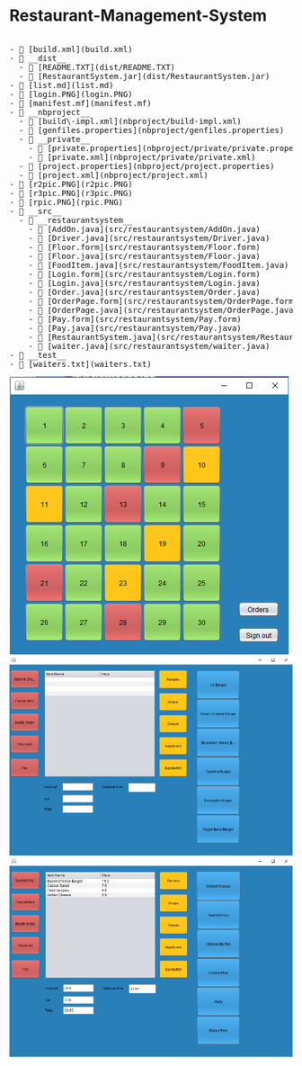 # Restaurant-Management-System

<pre>

- 📄 [build.xml](build.xml)
- 📂 __dist__
  - 📄 [README.TXT](dist/README.TXT)
  - 📄 [RestaurantSystem.jar](dist/RestaurantSystem.jar)
- 📄 [list.md](list.md)
- 📄 [login.PNG](login.PNG)
- 📄 [manifest.mf](manifest.mf)
- 📂 __nbproject__
  - 📄 [build\-impl.xml](nbproject/build-impl.xml)
  - 📄 [genfiles.properties](nbproject/genfiles.properties)
  - 📂 __private__
    - 📄 [private.properties](nbproject/private/private.properties)
    - 📄 [private.xml](nbproject/private/private.xml)
  - 📄 [project.properties](nbproject/project.properties)
  - 📄 [project.xml](nbproject/project.xml)
- 📄 [r2pic.PNG](r2pic.PNG)
- 📄 [r3pic.PNG](r3pic.PNG)
- 📄 [rpic.PNG](rpic.PNG)
- 📂 __src__
  - 📂 __restaurantsystem__
    - 📄 [AddOn.java](src/restaurantsystem/AddOn.java)
    - 📄 [Driver.java](src/restaurantsystem/Driver.java)
    - 📄 [Floor.form](src/restaurantsystem/Floor.form)
    - 📄 [Floor.java](src/restaurantsystem/Floor.java)
    - 📄 [FoodItem.java](src/restaurantsystem/FoodItem.java)
    - 📄 [Login.form](src/restaurantsystem/Login.form)
    - 📄 [Login.java](src/restaurantsystem/Login.java)
    - 📄 [Order.java](src/restaurantsystem/Order.java)
    - 📄 [OrderPage.form](src/restaurantsystem/OrderPage.form)
    - 📄 [OrderPage.java](src/restaurantsystem/OrderPage.java)
    - 📄 [Pay.form](src/restaurantsystem/Pay.form)
    - 📄 [Pay.java](src/restaurantsystem/Pay.java)
    - 📄 [RestaurantSystem.java](src/restaurantsystem/RestaurantSystem.java)
    - 📄 [waiter.java](src/restaurantsystem/waiter.java)
- 📂 __test__
- 📄 [waiters.txt](waiters.txt)
</pre>
![Screenshot](rpic.PNG)
![Screenshot](r2pic.PNG)
![Screenshot](r3pic.PNG)
